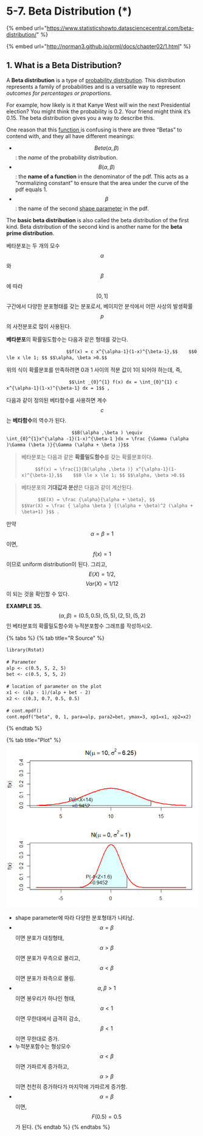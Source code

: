 # 5-7. Beta Distribution \(\*\)

{% embed url="https://www.statisticshowto.datasciencecentral.com/beta-distribution/" %}

{% embed url="http://norman3.github.io/prml/docs/chapter02/1.html" %}

## 1. What is a Beta Distribution?

A **Beta distribution** is a type of [probability distribution](https://www.statisticshowto.datasciencecentral.com/probability-distribution/). This distribution represents a family of probabilities and is a versatile way to represent _outcomes for percentages or proportions_. 

For example, how likely is it that Kanye West will win the next Presidential election? You might think the probability is 0.2. Your friend might think it’s 0.15. The beta distribution gives you a way to describe this.

One reason that this [function ](https://tinyurl.com/y29gm866)is confusing is there are three “Betas” to contend with, and they all have different meanings:

* $$Beta(α, β)$$ : the _name_ of the probability distribution.
* $$B(α, β )$$ : the **name of a function** in the denominator of the pdf. This acts as a “normalizing constant” to ensure that the area under the curve of the pdf equals 1.
* $$β$$ : the name of the second [shape parameter](https://www.statisticshowto.datasciencecentral.com/shape-parameter/) in the pdf.

The **basic beta distribution** is also called the beta distribution of the first kind. Beta distribution of the second kind is another name for the **beta prime distribution**.

베타분포는 두 개의 모수 $$α$$ 와 $$β$$ 에 따라 $$[0, 1]$$ 구간에서 다양한 분포형태를 갖는 분포로서, 베이지안 분석에서 어떤 사상의 발생확률 $$p$$ 의 사전분포로 많이 사용된다. 

**베타분포**의 확률밀도함수는 다음과 같은 형태를 갖는다. 

                          $$f(x) = c x^{\alpha-1}(1-x)^{\beta-1},$$    $$0 \le x \le 1; $$ $$\alpha, \beta >0.$$ 

위의 식이 확률분포를 만족하려면 0과 1 사이의 적분 값이 1이 되어야 하는데,  즉,

                           $$\int _{0}^{1} f(x) dx = \int_{0}^{1} c x^{\alpha-1}(1-x)^{\beta-1} dx = 1$$ , 

다음과 같이 정의된 베타함수를 사용하면 계수 $$c$$는 **베타함수**의 역수가 된다. 

                            $$B(\alpha ,\beta ) \equiv \int_{0}^{1}x^{\alpha -1}(1-x)^{\beta-1 }dx = \frac {\Gamma (\alpha )\Gamma (\beta )}{\Gamma (\alpha + \beta )}$$ 



> 베타분포는 다음과 같은 **확률밀도함수**를 갖는 확률분포이다.
>
>          $$f(x) = \frac{1}{B(\alpha ,\beta )} x^{\alpha-1}(1-x)^{\beta-1},$$    $$0 \le x \le 1; $$ $$\alpha, \beta >0.$$



> 베타분포의 **기대값과 분산**은 다음과 같이 계산된다.
>
>           $$E(X) = \frac {\alpha}{\alpha + \beta}, $$        $$Var(X) = \frac { \alpha \beta } {(\alpha + \beta)^2 (\alpha + \beta+1) }$$ .

만약 $$\alpha = \beta =1$$ 이면,  $$f(x) =1$$ 이므로 uniform distribution이 된다. 그리고, $$E(X) = 1/2,$$ $$ Var(X) = 1/12$$ 이 되는 것을 확인할 수 있다.



**EXAMPLE 35.**  $$(\alpha, \beta) = (0.5, 0.5), (5, 5), (2, 5), (5,2)$$ 인 베타분포의 확률밀도함수와 누적분포함수 그래프를 작성하시오.

{% tabs %}
{% tab title="R Source" %}
```text
library(Rstat)

# Parameter
alp <- c(0.5, 5, 2, 5)
bet <- c(0.5, 5, 5, 2)

# location of parameter on the plot
x1 <- (alp - 1)/(alp + bet - 2)
x2 <- c(0.3, 0.7, 0.5, 0.5)

# cont.mpdf()
cont.mpdf("beta", 0, 1, para=alp, para2=bet, ymax=3, xp1=x1, xp2=x2)
```
{% endtab %}

{% tab title="Plot" %}
![](../.gitbook/assets/image%20%28119%29.png)

*  shape parameter에 따라 다양한 분포형태가 나타남.
* $$\alpha = \beta$$ 이면 분포가 대칭형태, $$\alpha > \beta$$ 이면 분포가 우측으로 몰리고,  $$\alpha < \beta$$ 이면 분포가  좌측으로 몰림.
* $$\alpha, \beta >1$$ 이면 봉우리가 하나인 형태,  $$\alpha < 1$$이면 무한대에서 급격히 감소, $$\beta < 1$$ 이면 무한대로 증가.
* 누적분포함수는 형상모수 $$\alpha < \beta$$이면 가파르게 증가하고, $$\alpha > \beta$$이면 천천히 증가하다가 마지막에 가파르게 증가함.
* $$\alpha = \beta$$이면, $$F(0.5) = 0.5$$ 가 된다.
{% endtab %}
{% endtabs %}

